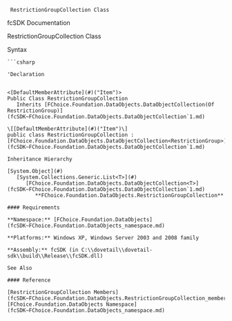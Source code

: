 ﻿     RestrictionGroupCollection Class                                                   

fcSDK Documentation

RestrictionGroupCollection Class

Syntax

```vbnet
```csharp

'Declaration
 

<[DefaultMemberAttribute](#)("Item")>
Public Class RestrictionGroupCollection 
   Inherits [FChoice.Foundation.DataObjects.DataObjectCollection(Of RestrictionGroup)](fcSDK~FChoice.Foundation.DataObjects.DataObjectCollection`1.md)

\[[DefaultMemberAttribute](#)("Item")\]
public class RestrictionGroupCollection : [FChoice.Foundation.DataObjects.DataObjectCollection<RestrictionGroup>](fcSDK~FChoice.Foundation.DataObjects.DataObjectCollection`1.md) 

Inheritance Hierarchy

[System.Object](#)  
   [System.Collections.Generic.List<T>](#)  
      [FChoice.Foundation.DataObjects.DataObjectCollection<T>](fcSDK~FChoice.Foundation.DataObjects.DataObjectCollection`1.md)  
         **FChoice.Foundation.DataObjects.RestrictionGroupCollection**  

#### Requirements

**Namespace:** [FChoice.Foundation.DataObjects](fcSDK~FChoice.Foundation.DataObjects_namespace.md)

**Platforms:** Windows XP, Windows Server 2003 and 2008 family

**Assembly:** fcSDK (in C:\\dovetail\\dovetail-sdk\\build\\Release\\fcSDK.dll)

See Also

#### Reference

[RestrictionGroupCollection Members](fcSDK~FChoice.Foundation.DataObjects.RestrictionGroupCollection_members.md)  
[FChoice.Foundation.DataObjects Namespace](fcSDK~FChoice.Foundation.DataObjects_namespace.md)